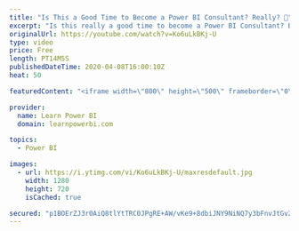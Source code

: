 ```yaml
---
title: "Is This a Good Time to Become a Power BI Consultant? Really? 🤔"
excerpt: "Is this really a good time to become a Power BI Consultant? Becoming an independent Power BI Consultant can be a path to make an impact, do what you love and create a life by your own rules. And surprisingly, some factors may make this the best time to take action. Watch the video to learn more  ➔ Links"
originalUrl: https://youtube.com/watch?v=Ko6uLkBKj-U
type: video
price: Free
length: PT14M5S
publishedDateTime: 2020-04-08T16:00:10Z
heat: 50

featuredContent: "<iframe width=\"800\" height=\"500\" frameborder=\"0\" src=\"https://www.youtube.com/embed/Ko6uLkBKj-U\" allow=\"accelerometer; autoplay; encrypted-media; gyroscope; picture-in-picture\" allowfullscreen></iframe>"

provider:
  name: Learn Power BI
  domain: learnpowerbi.com

topics:
  - Power BI

images:
  - url: https://i.ytimg.com/vi/Ko6uLkBKj-U/maxresdefault.jpg
    width: 1280
    height: 720
    isCached: true

secured: "p1BOErZJ3r0AiQ8tlYtTRC0JPgRE+AW/vKe9+8dbiJNY9NiNQ7y3bFnvJtGv219ouBrwobZNfuhK4W644IF2KRw4mtEeQnX139d5QacyRYar5Yj5ymo2I+CCmp5lMzKCUf6XW397cmYSZhoKrilPvJu7n8msRpLoBfsc/PHPWI7T+J9Z5CdLql7PL0Fb3avEczSxHqIdgzHB/E5bAuBvqtA06dMnsEu8+pm0jR3NivAyJRMH7WUj94JJltVFiyql1iygQhOj1cBE8J5mIt/YUPstyw+haUArKVIG5ozxEMn/+RyayLOpd0J61lBzZ8xvazDdO1hiIPPa+T4iGanngLHxNzv3z/FekBOJpJ04VHFSEMGTpklPpUmfYvXcsEJTYszawcmWA1Gi6N3QEgK5vuha+yUx6YgensAIeKgp7e0=;emlerDjSk4IqPQk2ETIcVg=="
---
```


